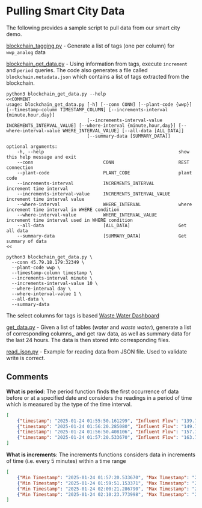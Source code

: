 # Pulling Smart City Data

The following provides a sample script to pull data from our smart city demo. 

[blockchain_tagging.py](blockchain_tagging.py) - Generate a list of tags (one per column) for `wwp_analog` data

[blockchain_get_data.py](blockchain_get_data.py) - Using information from tags, execute `increment` and `period` 
queries. The code also generates a file called `blockchain.metadata.json` which contains a list of tags extracted from
the blockchain. 

```shell
python3 blockchain_get_data.py --help
<<COMMENT
usage: blockchain_get_data.py [-h] [--conn CONN] [--plant-code {wwp}] [--timestamp-column TIMESTAMP_COLUMN] [--increments-interval {minute,hour,day}]
                              [--increments-interval-value INCREMENTS_INTERVAL_VALUE] [--where-interval {minute,hour,day}] [--where-interval-value WHERE_INTERVAL_VALUE] [--all-data [ALL_DATA]]
                              [--summary-data [SUMMARY_DATA]]

optional arguments:
    -h, --help                                                  show this help message and exit
    --conn                          CONN                        REST connection
    --plant-code                    PLANT_CODE                  plant code
    --increments-interval           INCREMENTS_INTERVAL         increment time interval
    --increments-interval-value     INCREMENTS_INTERVAL_VALUE   increment time interval value
    --where-interval                WHERE_INTERVAL              where increment time interval in WHERE condition
    --where-interval-value          WHERE_INTERVAL_VALUE        increment time interval used in WHERE condition
    --all-data                      [ALL_DATA]                  Get all data
    --summary-data                  [SUMMARY_DATA]              Get summary of data
<<

python3 blockchain_get_data.py \
  --conn 45.79.18.179:32349 \
  --plant-code wwp \
  --timestamp-column timestamp \
  --increments-interval minute \
  --increments-interval-value 10 \
  --where-interval day \
  --where-interval-value 1 \
  --all-data \
  --summary-data
```

The select columns for tags is based <a href="http://23.239.12.151:3100/d/ads1vwji3bvnkd/overview?orgId=1&refresh=5m" targer="_blanl">Waste Water Dashboard</a>

[get_data.py](get_data.py) - Given a list of tables (_water_ and _waste water_), generate a list of corresponding columns,,
and get raw data, as well as summary data for the last 24 hours. The data is then stored into corresponding files. 

[read_json.py](read_json.py) - Example for reading data from JSON file. Used to validate write is correct.

## Comments
**What is period**: The period function finds the first occurrence of data before or at a specified date and considers 
the readings in a period of time which is measured by the type of the time interval. 

```json
[
	{"timestamp": "2025-01-24 01:55:50.161299", "Influent Flow": "139.775", "Total Influent Flow - Today": "0.16999722", "Total Influent Flow - Yesterday": "0.22298019", "UV Filter #1": -57, "UV Filter #2": 16, "Tank A": "0.69", "Tank B": "6.18", "Blower #1": "IDLE", "Blower #2": "IDLE", "Blower #3": "Running", "Blower #4": "Running", "Speed #1": 0, "Speed #2": 0, "Speed #3": 60, "Speed #4": 24},
	{"timestamp": "2025-01-24 01:56:20.285080", "Influent Flow": "149.75833", "Total Influent Flow - Today": "0.17007045", "Total Influent Flow - Yesterday": "0.22298019", "UV Filter #1": -57, "UV Filter #2": 16, "Tank A": "0.7", "Tank B": "6.2", "Blower #1": "IDLE", "Blower #2": "IDLE", "Blower #3": "Running", "Blower #4": "Running", "Speed #1": 0, "Speed #2": 0, "Speed #3": 60, "Speed #4": 24},
	{"timestamp": "2025-01-24 01:56:50.408106", "Influent Flow": "157.745", "Total Influent Flow - Today": "0.17014368", "Total Influent Flow - Yesterday": "0.22298019", "UV Filter #1": -57, "UV Filter #2": 16, "Tank A": "0.7", "Tank B": "6.19", "Blower #1": "IDLE", "Blower #2": "IDLE", "Blower #3": "Running", "Blower #4": "Running", "Speed #1": 0, "Speed #2": 0, "Speed #3": 60, "Speed #4": 24},
	{"timestamp": "2025-01-24 01:57:20.533670", "Influent Flow": "163.735", "Total Influent Flow - Today": "0.1702254", "Total Influent Flow - Yesterday": "0.22298019", "UV Filter #1": -57, "UV Filter #2": 16, "Tank A": "0.7", "Tank B": "6.24", "Blower #1": "IDLE", "Blower #2": "IDLE", "Blower #3": "Running", "Blower #4": "Running", "Speed #1": 0, "Speed #2": 0, "Speed #3": 60, "Speed #4": 24}
]
```

**What is increments**: The increments functions considers data in increments of time (i.e. every 5 minutes) within a 
time range
```json
[
	{"Min Timestamp": "2025-01-24 01:57:20.533670", "Max Timestamp": "2025-01-24 01:59:21.031060", "MIN - Influent Flow": 0.223, "AVG - Influent Flow": 0.223, "MAX - Influent Flow": 0.223, "MIN - Total Influent Flow - Today": 0.17, "AVG - Total Influent Flow - Today": 0.17, "MAX - Total Influent Flow - Today": 0.171, "MIN - Total Influent Flow - Yesterday": 0.223, "AVG - Total Influent Flow - Yesterday": 0.223, "MAX - Total Influent Flow - Yesterday": 0.223, "MIN - UV Filter #1": -57.0, "AVG - UV Filter #1": -57.0, "MAX - UV Filter #1": -57.0, "MIN - UV Filter #2": 16.0, "AVG - UV Filter #2": 16.0, "MAX - UV Filter #2": 16.0, "MIN - Tank A": 0.64, "AVG - Tank A": 0.674, "MAX - Tank A": 0.7, "MIN - Tank B": 6.08, "AVG - Tank B": 6.144, "MAX - Tank B": 6.24, "Blower #1": "IDLE", "Blower #2": "IDLE", "Blower #3": "Running", "Blower #4": "Running", "MIN - Speed #1": 0.0, "AVG - Speed #1": 0.0, "MAX - Speed #1": 0.0, "MIN - Speed #2": 0.0, "AVG - Speed #2": 0.0, "MAX - Speed #2": 0.0, "MIN - Speed #3": 60.0, "AVG - Speed #3": 60.0, "MAX - Speed #3": 60.0, "MIN - Speed #4": 24.0, "AVG - Speed #4": 24.0, "MAX - Speed #4": 24.0},
	{"Min Timestamp": "2025-01-24 01:59:51.153371", "Max Timestamp": "2025-01-24 01:59:51.153371", "MIN - Influent Flow": 0.223, "AVG - Influent Flow": 0.223, "MAX - Influent Flow": 0.223, "MIN - Total Influent Flow - Today": 0.171, "AVG - Total Influent Flow - Today": 0.171, "MAX - Total Influent Flow - Today": 0.171, "MIN - Total Influent Flow - Yesterday": 0.223, "AVG - Total Influent Flow - Yesterday": 0.223, "MAX - Total Influent Flow - Yesterday": 0.223, "MIN - UV Filter #1": -57.0, "AVG - UV Filter #1": -57.0, "MAX - UV Filter #1": -57.0, "MIN - UV Filter #2": 16.0, "AVG - UV Filter #2": 16.0, "MAX - UV Filter #2": 16.0, "MIN - Tank A": 0.7, "AVG - Tank A": 0.7, "MAX - Tank A": 0.7, "MIN - Tank B": 6.12, "AVG - Tank B": 6.12, "MAX - Tank B": 6.12, "Blower #1": "IDLE", "Blower #2": "IDLE", "Blower #3": "Running", "Blower #4": "Standby", "MIN - Speed #1": 0.0, "AVG - Speed #1": 0.0, "MAX - Speed #1": 0.0, "MIN - Speed #2": 0.0, "AVG - Speed #2": 0.0, "MAX - Speed #2": 0.0, "MIN - Speed #3": 60.0, "AVG - Speed #3": 60.0, "MAX - Speed #3": 60.0, "MIN - Speed #4": 0.0, "AVG - Speed #4": 0.0, "MAX - Speed #4": 0.0},
	{"Min Timestamp": "2025-01-24 02:00:21.286790", "Max Timestamp": "2025-01-24 02:09:53.651068", "MIN - Influent Flow": 0.223, "AVG - Influent Flow": 0.223, "MAX - Influent Flow": 0.223, "MIN - Total Influent Flow - Today": 0.171, "AVG - Total Influent Flow - Today": 0.172, "MAX - Total Influent Flow - Today": 0.173, "MIN - Total Influent Flow - Yesterday": 0.223, "AVG - Total Influent Flow - Yesterday": 0.223, "MAX - Total Influent Flow - Yesterday": 0.223, "MIN - UV Filter #1": -57.0, "AVG - UV Filter #1": -57.0, "MAX - UV Filter #1": -57.0, "MIN - UV Filter #2": 16.0, "AVG - UV Filter #2": 16.0, "MAX - UV Filter #2": 16.0, "MIN - Tank A": 0.37, "AVG - Tank A": 0.451, "MAX - Tank A": 0.65, "MIN - Tank B": 5.46, "AVG - Tank B": 5.803, "MAX - Tank B": 6.13, "Blower #1": "IDLE", "Blower #2": "IDLE", "Blower #3": "Running", "Blower #4": "Standby", "MIN - Speed #1": 0.0, "AVG - Speed #1": 0.0, "MAX - Speed #1": 0.0, "MIN - Speed #2": 0.0, "AVG - Speed #2": 0.0, "MAX - Speed #2": 0.0, "MIN - Speed #3": 53.0, "AVG - Speed #3": 56.65, "MAX - Speed #3": 60.0, "MIN - Speed #4": 0.0, "AVG - Speed #4": 0.0, "MAX - Speed #4": 0.0},
	{"Min Timestamp": "2025-01-24 02:10:23.773998", "Max Timestamp": "2025-01-24 02:19:56.129585", "MIN - Influent Flow": 0.223, "AVG - Influent Flow": 0.223, "MAX - Influent Flow": 0.223, "MIN - Total Influent Flow - Today": 0.173, "AVG - Total Influent Flow - Today": 0.174, "MAX - Total Influent Flow - Today": 0.174, "MIN - Total Influent Flow - Yesterday": 0.223, "AVG - Total Influent Flow - Yesterday": 0.223, "MAX - Total Influent Flow - Yesterday": 0.223, "MIN - UV Filter #1": -57.0, "AVG - UV Filter #1": -57.0, "MAX - UV Filter #1": -57.0, "MIN - UV Filter #2": 16.0, "AVG - UV Filter #2": 16.0, "MAX - UV Filter #2": 16.0, "MIN - Tank A": 0.35, "AVG - Tank A": 0.37, "MAX - Tank A": 0.39, "MIN - Tank B": 4.72, "AVG - Tank B": 5.079, "MAX - Tank B": 5.44, "Blower #1": "IDLE", "Blower #2": "IDLE", "Blower #3": "Running", "Blower #4": "Standby", "MIN - Speed #1": 0.0, "AVG - Speed #1": 0.0, "MAX - Speed #1": 0.0, "MIN - Speed #2": 0.0, "AVG - Speed #2": 0.0, "MAX - Speed #2": 0.0, "MIN - Speed #3": 47.0, "AVG - Speed #3": 50.0, "MAX - Speed #3": 53.0, "MIN - Speed #4": 0.0, "AVG - Speed #4": 0.0, "MAX - Speed #4": 0.0}
]
```

